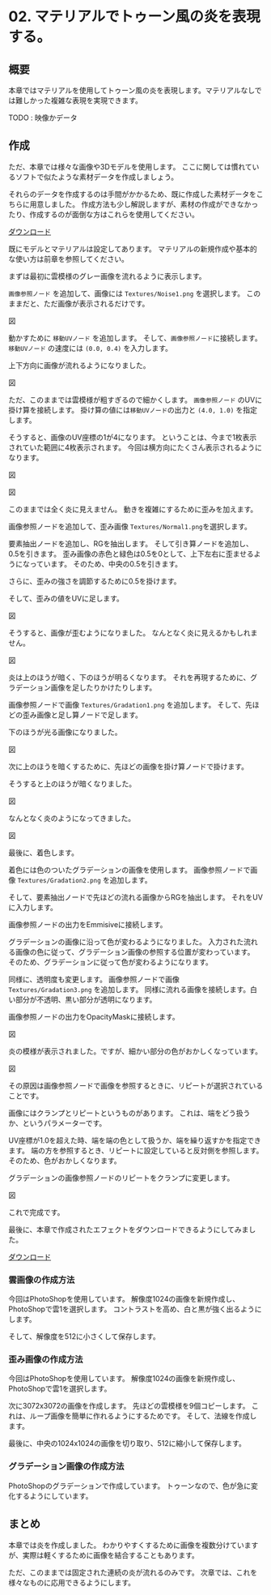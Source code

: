 # 02. マテリアルでトゥーン風の炎を表現する。

## 概要

本章ではマテリアルを使用してトゥーン風の炎を表現します。マテリアルなしでは難しかった複雑な表現を実現できます。

TODO : 映像かデータ

## 作成

ただ、本章では様々な画像や3Dモデルを使用します。
ここに関しては慣れているソフトで似たような素材データを作成しましょう。

それらのデータを作成するのは手間がかかるため、既に作成した素材データをこちらに用意しました。
作成方法も少し解説しますが、素材の作成ができなかったり、作成するのが面倒な方はこれらを使用してください。

<a href="../../Effects/Tutorials/Mat_02_01.zip">ダウンロード</a>

既にモデルとマテリアルは設定してあります。
マテリアルの新規作成や基本的な使い方は前章を参照してください。

まずは最初に雲模様のグレー画像を流れるように表示します。

``` 画像参照ノード ``` を追加して、画像には ``` Textures/Noise1.png ``` を選択します。
このままだと、ただ画像が表示されるだけです。

図

動かすために ``` 移動UVノード ``` を追加します。
そして、``` 画像参照ノード ```に接続します。
``` 移動UVノード ``` の速度には ``` (0.0, 0.4) ``` を入力します。

上下方向に画像が流れるようになりました。

図

ただ、このままでは雲模様が粗すぎるので細かくします。
``` 画像参照ノード ``` のUVに掛け算を接続します。
掛け算の値には``` 移動UVノード ```の出力と ``` (4.0, 1.0) ``` を指定します。

そうすると、画像のUV座標の1が4になります。
ということは、今まで1枚表示されていた範囲に4枚表示されます。
今回は横方向にたくさん表示されるようになります。

図

図

このままでは全く炎に見えません。
動きを複雑にするために歪みを加えます。

画像参照ノードを追加して、歪み画像 ``` Textures/Normal1.png ```を選択します。

要素抽出ノードを追加し、RGを抽出します。
そして引き算ノードを追加し、0.5を引きます。
歪み画像の赤色と緑色は0.5を0として、上下左右に歪ませるようになっています。
そのため、中央の0.5を引きます。

さらに、歪みの強さを調節するために0.5を掛けます。

そして、歪みの値をUVに足します。

図

そうすると、画像が歪むようになりました。
なんとなく炎に見えるかもしれません。

図

炎は上のほうが暗く、下のほうが明るくなります。
それを再現するために、グラデーション画像を足したりかけたりします。

画像参照ノードで画像 ``` Textures/Gradation1.png ``` を追加します。
そして、先ほどの歪み画像と足し算ノードで足します。

下のほうが光る画像になりました。

図

次に上のほうを暗くするために、先ほどの画像を掛け算ノードで掛けます。

そうすると上のほうが暗くなりました。

図

なんとなく炎のようになってきました。

図

最後に、着色します。

着色には色のついたグラデーションの画像を使用します。
画像参照ノードで画像 ``` Textures/Gradation2.png ``` を追加します。

そして、要素抽出ノードで先ほどの流れる画像からRGを抽出します。
それをUVに入力します。

画像参照ノードの出力をEmmisiveに接続します。

グラデーションの画像に沿って色が変わるようになりました。
入力された流れる画像の色に従って、グラデーション画像の参照する位置が変わっています。
そのため、グラデーションに従って色が変わるようになります。

同様に、透明度も変更します。
画像参照ノードで画像 ``` Textures/Gradation3.png ``` を追加します。
同様に流れる画像を接続します。白い部分が不透明、黒い部分が透明になります。

画像参照ノードの出力をOpacityMaskに接続します。

図

炎の模様が表示されました。ですが、細かい部分の色がおかしくなっています。

図

その原因は画像参照ノードで画像を参照するときに、リピートが選択されていることです。

画像にはクランプとリピートというものがあります。
これは、端をどう扱うか、というパラメーターです。

UV座標が1.0を超えた時、端を端の色として扱うか、端を繰り返すかを指定できます。
端の方を参照するとき、リピートに設定していると反対側を参照します。
そのため、色がおかしくなります。

グラデーションの画像参照ノードのリピートをクランプに変更します。

図

これで完成です。



最後に、本章で作成されたエフェクトをダウンロードできるようにしてみました。

<a href="../../Effects/Tutorials/Mat_02_02.zip">ダウンロード</a>

### 雲画像の作成方法

今回はPhotoShopを使用しています。
解像度1024の画像を新規作成し、PhotoShopで雲1を選択します。
コントラストを高め、白と黒が強く出るようにします。

そして、解像度を512に小さくして保存します。


### 歪み画像の作成方法

今回はPhotoShopを使用しています。
解像度1024の画像を新規作成し、PhotoShopで雲1を選択します。

次に3072x3072の画像を作成します。
先ほどの雲模様を9個コピーします。
これは、ループ画像を簡単に作れるようにするためです。
そして、法線を作成します。

最後に、中央の1024x1024の画像を切り取り、512に縮小して保存します。

### グラデーション画像の作成方法

PhotoShopのグラデーションで作成しています。
トゥーンなので、色が急に変化するようにしています。

## まとめ

本章では炎を作成しました。
わかりやすくするために画像を複数分けていますが、実際は軽くするために画像を結合することもあります。

ただ、このままでは固定された連続の炎が流れるのみです。
次章では、これを様々なものに応用できるようにします。

